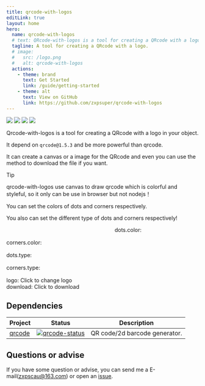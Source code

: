 ```yaml
---
title: qrcode-with-logos
editLink: true
layout: home
hero:
  name: qrcode-with-logos
  # text: QRcode-with-logos is a tool for creating a QRcode with a logo.
  tagline: A tool for creating a QRcode with a logo. 
  # image:
  #   src: /logo.png
  #   alt: qrcode-with-logos
  actions:
    - theme: brand
      text: Get Started
      link: /guide/getting-started
    - theme: alt
      text: View on GitHub
      link: https://github.com/zxpsuper/qrcode-with-logos
---
```


![](https://img.shields.io/github/stars/zxpsuper/qrcode-with-logos)  ![](https://img.shields.io/npm/v/qrcode-with-logos.svg?style=flat-square) ![](https://img.shields.io/npm/dt/qrcode-with-logos.svg?style=flat-square) ![](https://img.shields.io/npm/l/qrcode.svg?style=flat-square)


Qrcode-with-logos is a tool for creating a QRcode with a logo in your object.

It depend on `qrcode@1.5.3` and be more powerful than qrcode.

It can create a canvas or a image for the QRcode and even you can use the method to download the file if you want.

> [!TIP]
> qrcode-with-logos use canvas to draw qrcode which is colorful and styleful, so it only can be use in browser but not nodejs！

You can set the colors of dots and corners respectively.

You also can set the different type of dots and corners respectively!

<el-row :gutter="20">
  <el-col :span="12"><img id="canvas1" style="width: 280px"/></el-col>
  <el-col :span="12" v-if="isClient">
    dots.color: <el-color-picker v-model="dotColor" @change="createQrcode1"></el-color-picker>
    <div style="margin-top: 16px">
      corners.color: <el-color-picker v-model="cornerColor" @change="createQrcode1"></el-color-picker>
    </div>
    <div style="margin-top: 16px">
      dots.type: 
      <el-select v-model="dotType" placeholder="Select" style="width: 200px" @change="createQrcode1">
        <el-option
          v-for="item in dotTypes"
          :key="item"
          :label="item"
          :value="item"
        ></el-option>
      </el-select>
    </div>
    <div style="margin-top: 16px">
      corners.type: 
      <el-select v-model="cornerType" placeholder="Select" style="width: 200px" @change="createQrcode1">
        <el-option
          v-for="item in cornerTypes"
          :key="item"
          :label="item"
          :value="item"
        ></el-option>
      </el-select>
    </div>
    <div style="margin-top: 16px">
      logo: 
      <el-upload
        class="upload-demo"
        :before-upload="beforeUpload"
        style="display: inline-block"
      >
        <el-button type="primary">Click to change logo</el-button>
      </el-upload>
    </div>
    <div>
      download: 
      <el-button type="primary" @click="createQrcode1(true)">Click to download</el-button>
    </div>
  </el-col>
</el-row>



## Dependencies

| Project  | Status                             | Description                   |
| -------- | ---------------------------------- | ----------------------------- |
| [qrcode] | [![qrcode-status]][qrcode-package] | QR code/2d barcode generator. |

[qrcode]: https://github.com/soldair/node-qrcode
[qrcode-status]: https://img.shields.io/npm/v/qrcode.svg
[qrcode-package]: https://npmjs.com/package/qrcode

## Questions or advise

If you have some question or advise, you can send me a E-mail(zxpscau@163.com) or open an [issue](https://github.com/zxpsuper/qrcode-with-logos/issues/new).

<script>
  import Qrcode from '../src/index'
  // import Qrcode from '../lib/qrcode-with-logos.esm'

  function getBlobURL(blob) {
    if (!blob) return ''
    var url = null
    // @ts-ignore
    if ('createObjectURL' in window && isFunction(window.createObjectURL)) {
      // @ts-ignore
      url = window.createObjectURL(blob)
    } else if (window.URL != undefined) {
      // mozilla(firefox)
      url = window.URL.createObjectURL(blob)
    } else if (window.webkitURL != undefined) {
      // webkit or chrome
      url = window.webkitURL.createObjectURL(blob)
    }
    return url
  }

  export default {
    data() {
      return {
        isClient: false,
        logo: 'https://avatars.githubusercontent.com/u/28730619?v=4',
        dotType: 'square',
        dotColor: '#000',
        dotTypes: [
          'square',
          'dot',
          'dot-small',
          'tile',
          'rounded',
          'diamond',
          'star',
          'fluid',
          'fluid-line',
          'stripe',
          'stripe-column'
        ],
        cornerType: 'square',
        cornerColor: '#000',
        cornerTypes: [
          'square',
          'rounded',
          'circle',
          'rounded-circle',
          'circle-rounded',
          'circle-diamond',
          'circle-star'
        ]
      }
    },
    mounted() {
      this.isClient = true
      this.createQrcode1()

    },
    methods: {
      createQrcode1(download = false) {
        const qr = new Qrcode({
          image: document.getElementById('canvas1'),
          content: 'https://github.com/zxpsuper',
          width: 1024,
          download,
          logo: {
            src: this.logo
          },
          dotsOptions: {
            color: this.dotColor,
            type: this.dotType
          },
          cornersOptions: {
            color: this.cornerColor,
            type: this.cornerType
          },
          nodeQrCodeOptions: {
            margin: 20
          }
        })
      },
      beforeUpload(file) {
        const url = getBlobURL(file)
        this.logo = url
        this.createQrcode1()
        return false
      }
    }
  }
</script>

<style scoped>
  .vp-doc img {
    display: inline-block 
  }
</style>

<Tongji/>